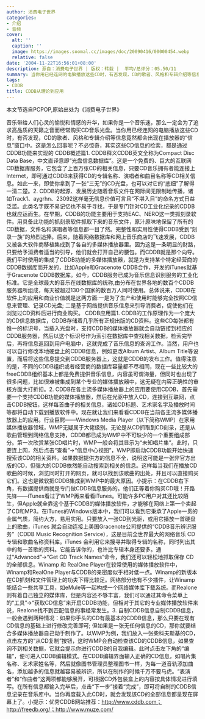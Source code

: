 ```yaml
---
author: 消费电子世界
categories:
- 介绍
- 音频
cover:
  alt: ''
  caption: ''
  image: https://images.soomal.cc/images/doc/20090416/00000454.webp
  relative: false
date: '2004-11-22T16:56:01+08:00'
description: 源自：消费电子世界 | 版权：转载 |  平均/总评分：05.50/11
summary: 当你用已经连网的电脑播放这些CD时，有否发现，CD的歌者、风格和专辑介绍等信息竟然都会出现在播放器的“信息”窗口中。这是怎么回事呢？不必惊奇，其实这些CD信息的检索，都是通过CDDB功能来实现的
tags:
- CDDB
title: CDDB从理论到应用
---
```


本文节选自PCPOP,原始出处为《消费电子世界》

音乐带给人们心灵的愉悦和情感的升华，如果你是一个音乐迷，那么一定会为了追求高品质的天籁之音而经常购买CD音乐光盘。当你用已经连网的电脑播放这些CD时，有否发现，CD的歌者、风格和专辑介绍等信息竟然都会出现在播放器的“信息”窗口中。这是怎么回事呢？不必惊奇，其实这些CD信息的检索，都是通过CDDB功能来实现的
CDDB概述篇1. CDDB释义CDDB英文全称为Compact Disc Data Base，中文直译意即“光盘信息数据库”。这是一个免费的、巨大的互联网CD数据库服务，它包含了上百万张CD的相关信息，只要CD音乐拥有者能连接上Internet，即可通过CDDB来获得CD的专辑名称、演唱者和曲目名称等CD相关信息。如此一来，即使你拿到了一张“三无”的CD光盘，也可以对它的“底细”了解得一清二楚。2. CDDB的起源、发展历史随着音乐文件在网际间无限制地传播，诸如Track1、aygrhn、23092这样毫无信息价值可言且“不堪入目”的命名方式日益泛滥。此类名字既不易记忆也不易于寻找，于是专门针对CD工业化纪录的CDDB也就应运而生。在早期，CDDB的功能主要用于支持EAC、NERO这一类抓刻录软件。用具备此功能的抓刻录软件抓取下来的音乐文件，原汁原味地保留了所有的CD数据，文件名和演唱者等信息都一目了然。完整性和实用性使得CDDB受到“刻录一族”的热烈追捧。后来，随着网络数据库和网上音乐商店的飞速发展，CDDB又被各大软件商移植集成到了各自的多媒体播放器里。因为这是一条明显的财路，只要给予消费者适当的引导，他们就会打开自己的腰包。而CDDB就是那个向导。我们平时使用的集成了CDDB功能的多媒体播放器，就是为支持某个特定经营商的CDDB数据库而开发的，比如Apple和Gracenote CDDB合作，开发的iTunes就基于Gracenote CDDB数据库。如今，CDDB服务已成为音乐信息识别服务的工业化标准。它是全球最大的音乐在线数据库的统称,由分布在世界各地的数百个CDDB服务器所组成，每天被超过130个国家的数百万人同时使用。总体说来，CDDB在软件上的应用和商业价值就是这两方面:一是为了生产和使用时能够完全按照CD信息来管理、记录CD光盘; 二是基于网络提供音乐信息来引导消费者，促使他们在浏览过CD资料后进行商业购买。 
CDDB应用篇1. CDDB的工作原理作为一个庞大的CD信息数据库，CDDB存储着几乎所有正规出版的CD资料。这些CD每张都有惟一的标识号，当插入光盘时，支持CDDB的媒体播放器就会自动链接到相应的CDDB服务器，然后以这个标识号作为索引在数据库中查找相关数据，检索完毕后，再将信息返回到用户电脑中，这就完成了音乐信息的查询工作。当然，用户也可以自行修改本地硬盘上的CDDB信息，例如更改Album Artist、Album Title等设置，而后将这些信息提交到CDDB服务器上，这就是CDDB的发布工作。值得注意的是，不同的CDDB组织或者经营商的数据库容量都不尽相同，现在一些比较大的freeCDDB组织基本上都是免费提供音乐信息，内容虽可谓海量，但同时也出现了很多问题，比如很难被集成到某个专业的媒体播放器中，这无疑在内容正确性的审核方面大打折扣。2. CDDB在各主流多媒体播放器上的应用要使用CDDB，首先需要一个支持CDDB功能的媒体播放器，然后在光驱中放入CD，连接到互联网，点击CDDB按钮，这样每首曲子的相关信息，诸如CD标题、艺术家名字及播放时间等都将自动下载到播放软件中。现在就让我们来看看CDDB在当前各主流多媒体播放器上的应用。行业巨鳄――Windows Media Player（以下简称WMP）在家用媒体播放器领域，WMP无疑属于大佬级别。无论是从CD抓取到CD刻录，还是从歌曲管理到网络信息支持，CDDB都已成为WMP中不可缺少的一个重要组成部分。第一次欣赏某张CD唱片时，WMP一般会将其显示为“未知唱片集”。此时，只要连上网，然后点击“查看”→“信息中心视图”，WMP即启动CDDB功能开始快速搜索该CD的相关资料。如果数据提供方的信息不全，说明这可能是一张非官方出版的CD，但强大的CDDB依然能自动搜索到相关的信息。这样每当我们在播放CD歌曲的时候，浏览同时打开的网页，就可以找到该歌曲的出处，并且可以直接购买它们。这也是微软把CDDB集成到WMP中的最大原因。小提示：在CDDB右下角，有数据提供商就是专门做CDDB信息服务的。他们正等着你购买CD哦！开路先锋――iTunes看过了WMP再来看看iTunes。可能许多PC用户对其还比较陌生，但Apple就全靠这个基于CDDB的媒体播放软件，才能够在网络上第一个卖起了CD和MP3。在iTunes的Windows版本中，我们可以看到它秉承了Apple一贯的金属气质，简约大方，易用实用。只要放入一张CD到光驱，或用它播放一首硬盘上的歌曲，iTunes 就会自动连接上美国Gracenote公司提供的“CDDB音乐辨识服务”（CDDB Music Recognition Service），这是目前全世界最大的网络音乐 CD 专辑和歌曲名称资料库。iTunes 会利用它来搜寻并取得专辑的名称，同时列出其中的每一首歌的资料。它能告诉你的，也许比专辑本身还要多。通过“Advanced”→“Get CD Track Names”命令，我们还可以轻松地抓取保存 CD的全部信息。Winamp 和 RealOne Player在较常使用的媒体播放软件中，Winamp和RealOne Player与CDDB的亲密度似乎相对低一点。Winamp的新版本在CD抓刻和文件管理上的功夫下得比较足。网络部分也有不少插件，让Winamp能结合一些共享工具，如eMule等一起构成一个网络媒体库下载系统。而Realone则有着自己独立的媒体库，但是内容还不够丰富，我们可以通过其命令菜单上的“工具”→“获取CD信息”来开启CDDB功能，但相对于其它的专业媒体播放软件来说，Realone找不到匹配信息的事经常发生。3. 自制CDDB信息自制CDDB信息，一般会遇到两种情况：如果你手头的CD有最基本的CDDB信息，那么只要在现有CD信息的基础上进行修改完善即可; 但如果是一张无任何信息的CD，那你就要结合多媒体播放器自己动手制作了。以WMP为例，我们放入一张柴科夫斯基的CD，点击左方的“从CD复制”按钮，这时WMP会自动检查该CD的CDDB信息，如果查询不到相关数据，它就会提示你进行CDDB的自我编辑。此时点击左下角的“编辑”，便可进入CDDB编辑模式。在CDDB编辑界面输入正确的CD信息，如唱片集名称、艺术家姓名等，然后就像图书管理员整理图书一样，为每一道音轨添加曲名，添加越多的信息就越容易被辨识，所以在制作的时候千万不要马虎。“表演者”和“作曲者”这两项都能够展开，可根据CD外包装盒上的内容按具体情况进行填写。在所有信息都输入完毕后，点击“下一步”接着“完成”，即可将自制的CDDB信息记录在音乐库中。当你再度载入此CD时，就会发现该CD的全部信息都呈现在屏幕上了。小提示：优秀CDDB网站推荐：http://www.cddb.com；http://freedb.org/；http://www.muze.com/
